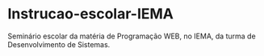 # Instrucao-escolar-IEMA
Seminário escolar da matéria de Programação WEB, no IEMA, da turma de Desenvolvimento de Sistemas.

